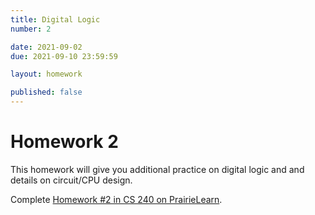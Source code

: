 ```yaml
---
title: Digital Logic
number: 2

date: 2021-09-02
due: 2021-09-10 23:59:59

layout: homework

published: false
---
```


# Homework 2

This homework will give you additional practice on digital logic and and details on circuit/CPU design.

Complete [Homework #2 in CS 240 on PrairieLearn](https://www.prairielearn.org/pl/course_instance/128837/assessment/2313561).